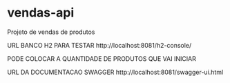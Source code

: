 # vendas-api
Projeto de vendas de produtos


URL BANCO H2 PARA TESTAR http://localhost:8081/h2-console/

PODE COLOCAR A QUANTIDADE DE PRODUTOS QUE VAI INICIAR 

URL DA DOCUMENTACAO SWAGGER http://localhost:8081/swagger-ui.html